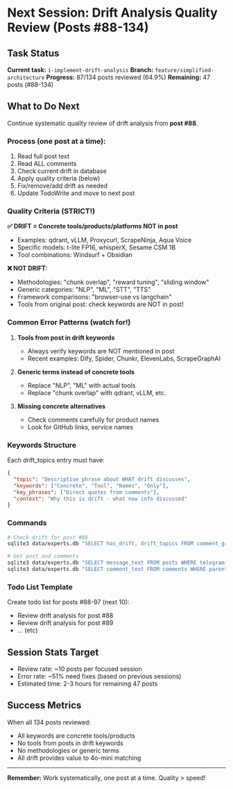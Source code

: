 # Next Session: Drift Analysis Quality Review (Posts #88-134)

## Task Status
**Current task:** `i-implement-drift-analysis`
**Branch:** `feature/simplified-architecture`
**Progress:** 87/134 posts reviewed (64.9%)
**Remaining:** 47 posts (#88-134)

## What to Do Next

Continue systematic quality review of drift analysis from **post #88**.

### Process (one post at a time):
1. Read full post text
2. Read ALL comments
3. Check current drift in database
4. Apply quality criteria (below)
5. Fix/remove/add drift as needed
6. Update TodoWrite and move to next post

### Quality Criteria (STRICT!)

**✅ DRIFT = Concrete tools/products/platforms NOT in post**
- Examples: qdrant, vLLM, Proxycurl, ScrapeNinja, Aqua Voice
- Specific models: t-lite FP16, whisperX, Sesame CSM 1B
- Tool combinations: Windsurf + Obsidian

**❌ NOT DRIFT:**
- Methodologies: "chunk overlap", "reward tuning", "sliding window"
- Generic categories: "NLP", "ML", "STT", "TTS"
- Framework comparisons: "browser-use vs langchain"
- Tools from original post: check keywords are NOT in post!

### Common Error Patterns (watch for!)

1. **Tools from post in drift keywords**
   - Always verify keywords are NOT mentioned in post
   - Recent examples: Dify, Spider, Chunkr, ElevenLabs, ScrapeGraphAI

2. **Generic terms instead of concrete tools**
   - Replace "NLP", "ML" with actual tools
   - Replace "chunk overlap" with qdrant, vLLM, etc.

3. **Missing concrete alternatives**
   - Check comments carefully for product names
   - Look for GitHub links, service names

### Keywords Structure

Each drift_topics entry must have:
```json
{
  "topic": "Descriptive phrase about WHAT drift discusses",
  "keywords": ["Concrete", "Tool", "Names", "Only"],
  "key_phrases": ["Direct quotes from comments"],
  "context": "Why this is drift - what new info discussed"
}
```

### Commands

```bash
# Check drift for post #88
sqlite3 data/experts.db "SELECT has_drift, drift_topics FROM comment_group_drift WHERE post_id = (SELECT post_id FROM posts WHERE telegram_message_id = 88)"

# Get post and comments
sqlite3 data/experts.db "SELECT message_text FROM posts WHERE telegram_message_id = 88"
sqlite3 data/experts.db "SELECT comment_text FROM comments WHERE parent_telegram_message_id = 88 ORDER BY comment_id"
```

### Todo List Template

Create todo list for posts #88-97 (next 10):
- Review drift analysis for post #88
- Review drift analysis for post #89
- ... (etc)

## Session Stats Target

- Review rate: ~10 posts per focused session
- Error rate: ~51% need fixes (based on previous sessions)
- Estimated time: 2-3 hours for remaining 47 posts

## Success Metrics

When all 134 posts reviewed:
- All keywords are concrete tools/products
- No tools from posts in drift keywords
- No methodologies or generic terms
- All drift provides value to 4o-mini matching

---

**Remember:** Work systematically, one post at a time. Quality > speed!
